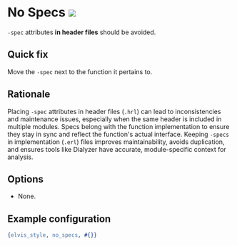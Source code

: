 # No Specs [![](https://img.shields.io/badge/since-3.0.0-blue)](https://github.com/inaka/elvis_core/releases/tag/3.0.0)

`-spec` attributes **in header files** should be avoided.

## Quick fix

Move the `-spec` next to the function it pertains to.

## Rationale

Placing `-spec` attributes in header files (`.hrl`) can lead to inconsistencies and maintenance
issues, especially when the same header is included in multiple modules. Specs belong with the
function implementation to ensure they stay in sync and reflect the function's actual interface.
Keeping `-specs` in implementation (`.erl`) files improves maintainability, avoids duplication,
and ensures tools like Dialyzer have accurate, module-specific context for analysis.

## Options

- None.

## Example configuration

```erlang
{elvis_style, no_specs, #{}}
```
